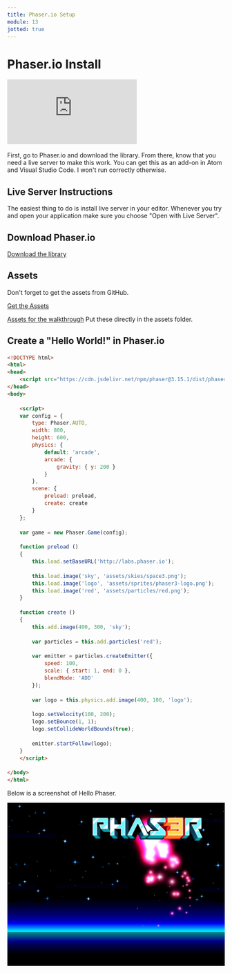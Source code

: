 ```yaml
---
title: Phaser.io Setup
module: 13
jotted: true
---
```


# Phaser.io Install


<div class="embed-responsive embed-responsive-16by9"><iframe class="embed-responsive-item" src="https://www.youtube.com/embed/iPPzNdWxJ3Y" frameborder="0" allowfullscreen></iframe></div>


First, go to Phaser.io and download the library.  From there, know that you need a live server to make this work. You can get this as an add-on in Atom and Visual Studio Code.  I won't run correctly otherwise.

## Live Server Instructions

The easiest thing to do is install live server in your editor.  Whenever you try and open your application make sure you choose "Open with Live Server".

## Download Phaser.io

<a href="http://phaser.io/tutorials/getting-started-phaser3/part4" target="_blank">Download the library</a>

## Assets

Don't forget to get the assets from GitHub.

<a href="https://github.com/photonstorm/phaser3-examples" target="_blank">Get the Assets</a>

<a href="https://github.com/Montana-Media-Arts/441-WebTech-Spring2022-Examples" target="_blank">Assets for the walkthrough</a>
Put these directly in the assets folder.

## Create a "Hello World!" in Phaser.io


```html
<!DOCTYPE html>
<html>
<head>
    <script src="https://cdn.jsdelivr.net/npm/phaser@3.15.1/dist/phaser-arcade-physics.min.js"></script>
</head>
<body>

    <script>
    var config = {
        type: Phaser.AUTO,
        width: 800,
        height: 600,
        physics: {
            default: 'arcade',
            arcade: {
                gravity: { y: 200 }
            }
        },
        scene: {
            preload: preload,
            create: create
        }
    };

    var game = new Phaser.Game(config);

    function preload ()
    {
        this.load.setBaseURL('http://labs.phaser.io');

        this.load.image('sky', 'assets/skies/space3.png');
        this.load.image('logo', 'assets/sprites/phaser3-logo.png');
        this.load.image('red', 'assets/particles/red.png');
    }

    function create ()
    {
        this.add.image(400, 300, 'sky');

        var particles = this.add.particles('red');

        var emitter = particles.createEmitter({
            speed: 100,
            scale: { start: 1, end: 0 },
            blendMode: 'ADD'
        });

        var logo = this.physics.add.image(400, 100, 'logo');

        logo.setVelocity(100, 200);
        logo.setBounce(1, 1);
        logo.setCollideWorldBounds(true);

        emitter.startFollow(logo);
    }
    </script>

</body>
</html>
```

Below is a screenshot of Hello Phaser.

![Phaser Hello World](../imgs/PhaserHello.png "Phaser Hello World")